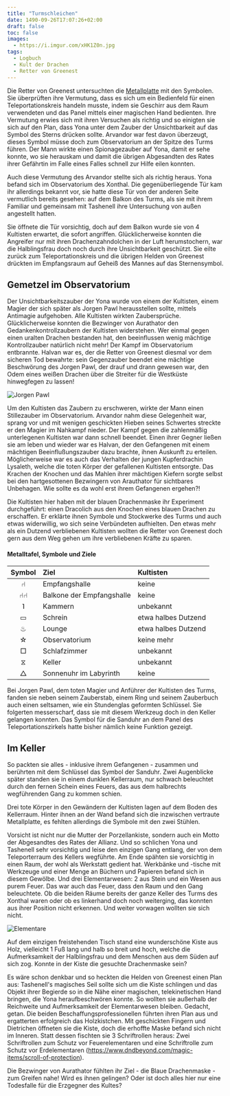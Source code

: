 ```yaml
---
title: "Turmschleichen"
date: 1490-09-26T17:07:26+02:00
draft: false
toc: false
images:
  - https://i.imgur.com/xHK1Z0n.jpg
tags: 
  - Logbuch
  - Kult der Drachen
  - Retter von Greenest
---
```


Die Retter von Greenest untersuchten die [Metallplatte](/posts/xonthals-turm#metalltafel) mit den Symbolen. Sie überprüften ihre Vermutung, dass es sich um ein Bedienfeld für einen Teleportationskreis handeln musste, indem sie Geschirr aus dem Raum verwendeten und das Panel mittels einer magischen Hand bedienten. Ihre Vermutung erwies sich mit ihren Versuchen als richtig und so einigten sie sich auf den Plan, dass Yona unter dem Zauber der Unsichtbarkeit auf das Symbol des Sterns drücken sollte. Arvandor war fest davon überzeugt, dieses Symbol müsse doch zum Observatorium an der Spitze des Turms führen. Der Mann wirkte einen Spionagezauber auf Yona, damit er sehe konnte, wo sie herauskam und damit die übrigen Abgesandten des Rates ihrer Gefährtin im Falle eines Falles schnell zur Hilfe eilen konnten.

Auch diese Vermutung des Arvandor stellte sich als richtig heraus. Yona befand sich im Observatorium des Xonthal. Die gegenüberliegende Tür kam ihr allerdings bekannt vor, sie hatte diese Tür von der anderen Seite vermutlich bereits gesehen: auf dem Balkon des Turms, als sie mit ihrem Familiar und gemeinsam mit Tashenell ihre Untersuchung von außen angestellt hatten.

Sie öffnete die Tür vorsichtig, doch auf dem Balkon wurde sie von 4 Kultisten erwartet, die sofort angriffen. Glücklicherweise konnten die Angreifer nur mit ihren Drachenzahndolchen in der Luft herumstochern, war die Halblingsfrau doch noch durch ihre Unsichtbarkeit geschützt. Sie eilte zurück zum Teleportationskreis und die übrigen Helden von Greenest drückten im Empfangsraum auf Geheiß des Mannes auf das Sternensymbol.

## Gemetzel im Observatorium

Der Unsichtbarkeitszauber der Yona wurde von einem der Kultisten, einem Magier der sich später als Jorgen Pawl herausstellen sollte, mittels Antimagie aufgehoben. Alle Kultisten wirkten Zaubersprüche. Glücklicherweise konnten die Bezwinger von Aurathator den Gedankenkontrollzaubern der Kultisten widerstehen. Wer einmal gegen einen uralten Drachen bestanden hat, den beeinflussen wenig mächtige Kontrollzauber natürlich nicht mehr! Der Kampf im Observatorium entbrannte. Halvan war es, der die Retter von Greenest diesmal vor dem sicheren Tod bewahrte: sein Gegenzauber beendet eine mächtige Beschwörung des Jorgen Pawl, der drauf und drann gewesen war, den Odem eines weißen Drachen über die Streiter für die Westküste hinwegfegen zu lassen!

![Jorgen Pawl](https://i.imgur.com/jSOLByI.png)

Um den Kultisten das Zaubern zu erschweren, wirkte der Mann einen Stillezauber im Observatorium. Arvandor nahm diese Gelegenheit war, sprang vor und mit wenigen geschickten Hieben seines Schwertes streckte er den Magier im Nahkampf nieder. Der Kampf gegen die zahlenmäßig unterlegenen Kultisten war dann schnell beendet. Einen ihrer Gegner ließen sie am leben und wieder war es Halvan, der den Gefangenen mit einem mächtigen Beeinflußungszauber dazu brachte, ihnen Auskunft zu erteilen. Möglicherweise war es auch das Verhalten der jungen Kupferdrachin Lysaleth, welche die toten Körper der gefallenen Kultisten entsorgte. Das Krachen der Knochen und das Mahlen ihrer mächtigen Kiefern sorgte selbst bei den hartgesottenen Bezwingern von Arauthator für sichtbares Unbehagen. Wie sollte es da wohl erst ihrem Gefangenen ergehen?!

Die Kultisten hier haben mit der blauen Drachenmaske ihr Experiment durchgeführt: einen Dracolich aus den Knochen eines blauen Drachen zu erschaffen. Er erklärte ihnen Symbole und Stockwerke des Turms und auch etwas widerwillig, wo sich seine Verbündeten aufhielten. Den etwas mehr als ein Dutzend verbliebenen Kultisten wollten die Retter von Greenest doch gern aus dem Weg gehen um ihre verbliebenen Kräfte zu sparen.

#### Metalltafel, Symbole und Ziele

|Symbol|Ziel|Kultisten|
|:---:|:---|:---|
|&#x2441;|Empfangshalle|keine
|&#x2441;&#x2441;|Balkone der Empfangshalle|keine
|&#741;|Kammern|unbekannt
|&#9645;|Schrein|etwa halbes Dutzend
|&#x2668;|Lounge|etwa halbes Dutzend 
|&#9734;|Observatorium|keine mehr 
|&#9633;|Schlafzimmer|unbekannt
|&#x29d6;|Keller|unbekannt
|&#9651;|Sonnenuhr im Labyrinth|keine

Bei Jorgen Pawl, dem toten Magier und Anführer der Kultisten des Turms, fanden sie neben seinem Zauberstab, einem Ring und seinem Zauberbuch auch einen seltsamen, wie ein Stundenglas geformten Schlüssel. Sie folgerten messerscharf, dass sie mit diesem Werkzeug doch in den Keller gelangen konnten. Das Symbol für die Sanduhr an dem Panel des Teleportationszirkels hatte bisher nämlich keine Funktion gezeigt.

## Im Keller

So packten sie alles - inklusive ihrem Gefangenen - zusammen und berührten mit dem Schlüssel das Symbol der Sanduhr. Zwei Augenblicke später standen sie in einem dunklen Kellerraum, nur schwach beleuchtet durch den fernen Schein eines Feuers, das aus dem halbrechts wegführenden Gang zu kommen schien.

Drei tote Körper in den Gewändern der Kultisten lagen auf dem Boden des Kellerraum. Hinter ihnen an der Wand befand sich die inzwischen vertraute Metallplatte, es fehlten allerdings die Symbole mit den zwei Stühlen.

Vorsicht ist nicht nur die Mutter der Porzellankiste, sondern auch ein Motto der Abgesandtes des Rates der Allianz. Und so schlichen Yona und Tashenell sehr vorsichtig und leise den einzigen Gang entlang, der von dem Teleporterraum des Kellers wegführte. Am Ende spähten sie vorsichtig in einen Raum, der wohl als Werkstatt gedient hat. Werkbänke und -tische mit Werkzeuge und einer Menge an Büchern und Papieren befand sich in diesem Gewölbe. Und drei Elementarwesen: 2 aus Stein und ein Wesen aus purem Feuer. Das war auch das Feuer, dass den Raum und den Gang beleuchtete. Ob die beiden Räume bereits der ganze Keller des Turms des Xonthal waren oder ob es linkerhand doch noch weiterging, das konnten aus ihrer Position nicht erkennen. Und weiter vorwagen wollten sie sich nicht. 

![Elementare](https://i.imgur.com/ktuerXb.png) 

Auf dem einzigen freistehenden Tisch stand eine wunderschöne Kiste aus Holz, vielleicht 1 Fuß lang und halb so breit und hoch, welche die Aufmerksamkeit der Halblingsfrau und dem Menschen aus dem Süden auf sich zog. Konnte in der Kiste die gesuchte Drachenmaske sein? 

Es wäre schon denkbar und so heckten die Helden von Greenest einen Plan aus: Tashenell's magisches Seil sollte sich um die Kiste schlingen und das Objekt ihrer Begierde so in die Nähe einer magischen, telekinetischen Hand bringen, die Yona heraufbeschwören konnte. So wollten sie außerhalb der Reichweite und Aufmerksamkeit der Elementarwesen bleiben. Gedacht, getan. Die beiden Beschaffungsprofessionellen führten ihren Plan aus und ergatterten erfolgreich das Holzkistchen. Mit geschickten Fingern und Dietrichen öffneten sie die Kiste, doch die erhoffte Maske befand sich nicht im Inneren. Statt dessen fischten sie 3 Schriftrollen heraus: Zwei Schriftrollen zum Schutz vor Feuerelementaren und eine Schriftrolle zum Schutz vor Erdelementaren (https://www.dndbeyond.com/magic-items/scroll-of-protection).

Die Bezwinger von Aurathator fühlten ihr Ziel - die Blaue Drachenmaske - zum Greifen nahe! Wird es ihnen gelingen? Oder ist doch alles hier nur eine Todesfalle für die Erzgegner des Kultes?
